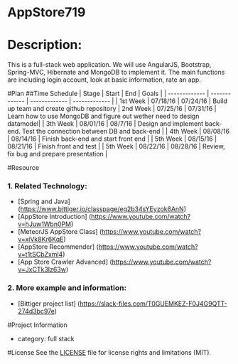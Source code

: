 # AppStore719
# Description:
 This is a full-stack web application. We will use AngularJS, Bootstrap, Spring-MVC, Hibernate and MongoDB to implement it. The main functions are including login account, look at basic information, rate an app.

#Plan
##Time Schedule
| Stage | Start  | End | Goals |
| ------------- | ------------- | ------------- | ------------- |
| 1st Week | 07/18/16  | 07/24/16 | Build up team and create github repository
| 2nd Week | 07/25/16  | 07/31/16 | Learn how to use MongoDB and figure out wether need to design datamodel|
| 3th Week | 08/01/16  | 08/7/16  | Design and implement back-end. Test the connection between DB and back-end |
| 4th Week | 08/08/16  | 08/14/16 | Finish back-end and start front end  |
| 5th Week | 08/15/16  | 08/21/16 | Finish front and test |
| 5th Week | 08/22/16  | 08/28/16 | Review, fix bug and prepare presentation |


#Resource
### 1. Related Technology:
- [Spring and Java] (https://www.bittiger.io/classpage/eg2b34sYEyzok6AnN)
- [AppStore Introduction] (https://www.youtube.com/watch?v=hJuw1Wbn0PM)
- [MeteorJS AppStore Class] (https://www.youtube.com/watch?v=xiVk8Kr6KqE)
- [AppStore Recommender] (https://www.youtube.com/watch?v=t1tSCbZxml4)
- [App Store Crawler Advanced] (https://www.youtube.com/watch?v=JxCTk3Iz63w)

### 2. More example and information:
- [Bittiger project list] (https://slack-files.com/T0GUEMKEZ-F0J4G9QTT-274d3bc97e)

#Project Information
- category: full stack

#License
See the [LICENSE](https://opensource.org/licenses/MIT) file for license rights and limitations (MIT).